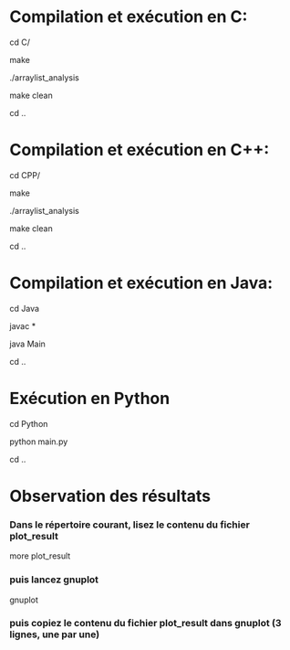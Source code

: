 # Compilation et exécution en C:

cd C/

make

./arraylist_analysis

make clean

cd ..

# Compilation et exécution en C++:

cd CPP/

make

./arraylist_analysis

make clean

cd ..

# Compilation et exécution en Java:

cd Java

javac *

java Main

cd ..

# Exécution en Python

cd Python

python main.py

cd ..

# Observation des résultats
### Dans le répertoire courant, lisez le contenu du fichier plot_result

more plot_result

### puis lancez gnuplot

gnuplot

### puis copiez le contenu du fichier plot_result dans gnuplot (3 lignes, une par une)